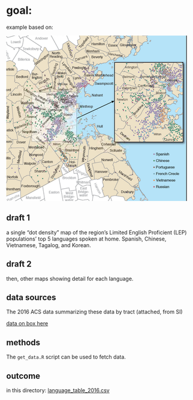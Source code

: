 # goal:

example based on:

![map_example](images/map_example.png)

## draft 1

a single “dot density” map of the region’s Limited English Proficient (LEP) populations’ top 5 languages spoken at home. Spanish, Chinese, Vietnamese, Tagalog, and Korean.

## draft 2

then, other maps showing detail for each language. 
 
## data sources

The 2016 ACS data summarizing these data by tract (attached, from SI)

[data on box here](https://mtcdrive.box.com/s/obpuwuyq0en9cyd33pazaotjf6k9mv4u)

## methods

The `get_data.R` script can be used to fetch data.

## outcome 

in this directory: [language_table_2016.csv](https://github.com/BayAreaMetro/Data-And-Visualization-Projects/blob/master/census/2018_language/language_table_acs_2016.csv)